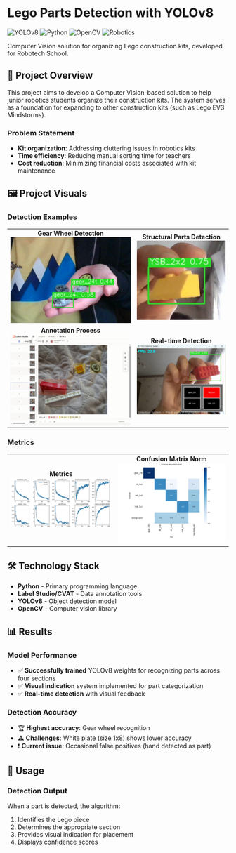 # Lego Parts Detection with YOLOv8

![YOLOv8](https://img.shields.io/badge/YOLOv8-00FFFF?style=for-the-badge)
![Python](https://img.shields.io/badge/Python-3776AB?style=for-the-badge&logo=python&logoColor=white)
![OpenCV](https://img.shields.io/badge/OpenCV-5C3EE8?style=for-the-badge&logo=opencv&logoColor=white)
![Robotics](https://img.shields.io/badge/Robotics-E34F26?style=for-the-badge)

Computer Vision solution for organizing Lego construction kits, developed for Robotech School.

## 📖 Project Overview

This project aims to develop a Computer Vision-based solution to help junior robotics students organize their construction kits. The system serves as a foundation for expanding to other construction kits (such as Lego EV3 Mindstorms).

### Problem Statement
- **Kit organization**: Addressing cluttering issues in robotics kits
- **Time efficiency**: Reducing manual sorting time for teachers
- **Cost reduction**: Minimizing financial costs associated with kit maintenance

## 🖼️ Project Visuals

### Detection Examples
| | |
|:---:|:---:|
| **Gear Wheel Detection**<br>![Gear Detection](imgs/result_1.png) | **Structural Parts Detection**<br>![Structural Detection](imgs/SPD_1.png) |
| **Annotation Process**<br>![Annotation](imgs/MD_2.png) | **Real-time Detection**<br>![Real-time](imgs/S_2.png) |

### Metrics
| | |
|:---:|:---:|
| **Metrics**<br>![Dataset](imgs/Me_2.png) | **Confusion Matrix Norm**<br>![Results](imgs/M_1png.png) |

## 🛠️ Technology Stack

- **Python** - Primary programming language
- **Label Studio/CVAT** - Data annotation tools
- **YOLOv8** - Object detection model
- **OpenCV** - Computer vision library

## 📊 Results

### Model Performance
- ✅ **Successfully trained** YOLOv8 weights for recognizing parts across four sections
- ✅ **Visual indication** system implemented for part categorization
- ✅ **Real-time detection** with visual feedback

### Detection Accuracy
- 🏆 **Highest accuracy**: Gear wheel recognition
- ⚠️ **Challenges**: White plate (size 1x8) shows lower accuracy
- ❗ **Current issue**: Occasional false positives (hand detected as part)

## 🚀 Usage

### Detection Output
When a part is detected, the algorithm:
1. Identifies the Lego piece
2. Determines the appropriate section
3. Provides visual indication for placement
4. Displays confidence scores
